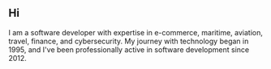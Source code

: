 ## Hi

<!--
**g-h-0-S-t/g-h-0-S-t** is a ✨ _special_ ✨ repository because its `README.md` (this file) appears on your GitHub profile.

Here are some ideas to get you started:

- 🔭 I’m currently working on ...
- 🌱 I’m currently learning ...
- 👯 I’m looking to collaborate on ...
- 🤔 I’m looking for help with ...
- 💬 Ask me about ...
- 📫 How to reach me: ...
- 😄 Pronouns: ...
- ⚡ Fun fact: ...
-->

I am a software developer with expertise in e-commerce, maritime, aviation, travel, finance, and cybersecurity. My journey with technology began in 1995, and I've been professionally active in software development since 2012.
